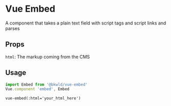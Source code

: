# Vue Embed
A component that takes a plain text field with script tags and script links and parses

## Props
`html`: The markup coming from the CMS

## Usage

```javascript
import Embed from '@bkwld/vue-embed'
Vue.component 'embed', Embed
```

```pug
vue-embed(:html='your_html_here')
```